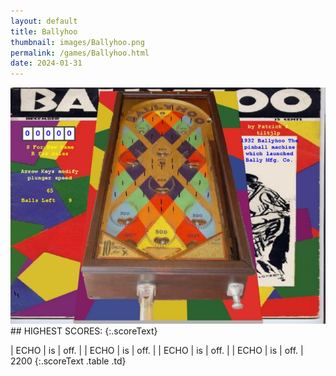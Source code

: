 ```yaml
---
layout: default
title: Ballyhoo
thumbnail: images/Ballyhoo.png
permalink: /games/Ballyhoo.html
date: 2024-01-31
---
```


<img src="../images/Ballyhoo.png" class="gameThumbnail img-fluid mx-auto align-middle">
## HIGHEST SCORES:
{:.scoreText}

| ECHO | is | off. | 
| ECHO | is | off. | 
| ECHO | is | off. | 
| ECHO | is | off. | 
2200 
{:.scoreText .table .td}
